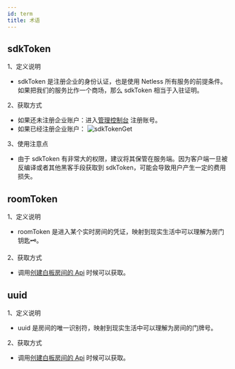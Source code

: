 ```yaml
---
id: term
title: 术语
---
```


## sdkToken

1、定义说明
    
   - sdkToken 是注册企业的身份认证，也是使用 Netless 所有服务的前提条件。如果把我们的服务比作一个商场，那么 sdkToken 相当于入驻证明。

2、获取方式
    
   - 如果还未注册企业账户：进入<a target="_blank" href="https://console.herewhite.com">管理控制台</a> 注册账号。
   - 如果已经注册企业账户：
   ![sdkTokenGet](/img/sdkTokenGet.jpg)

3、使用注意点
    
   - 由于 sdkToken 有非常大的权限，建议将其保管在服务端。因为客户端一旦被反编译或者其他黑客手段获取到 sdkToken，可能会导致用户产生一定的费用损失。

## roomToken

1、定义说明

   - roomToken 是进入某个实时房间的凭证，映射到现实生活中可以理解为房门钥匙🗝。
   
2、获取方式

   - 调用[创建白板房间的 Api](../server/api/whiteboard-base.md) 时候可以获取。

## uuid

1、定义说明

   - uuid 是房间的唯一识别符，映射到现实生活中可以理解为房间的门牌号。
   
2、获取方式

  - 调用[创建白板房间的 Api](../server/api/whiteboard-base.md) 时候可以获取。
